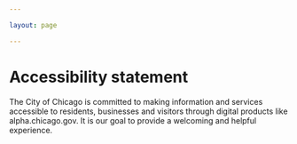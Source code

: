 ```yaml
---

layout: page

---
```

<div class="container">
    <div class="row">
        <div class="col">
            <h1>Accessibility statement</h1>
            <p>The City of Chicago is committed to making information and services accessible to residents, businesses and visitors through digital products like alpha.chicago.gov. It is our goal to provide a welcoming and helpful experience.</p>
        </div>
    </div>
</div>